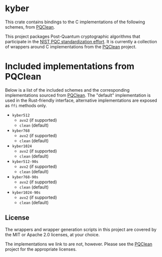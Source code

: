 # kyber


This crate contains bindings to the C implementations of the following schemes,
from [PQClean][pqclean].

This project packages Post-Quantum cryptographic algorithms that participate in
the [NIST PQC standardization effort][nistpqc]. It is currently a collection of
wrappers around C implementations from the [PQClean][pqclean] project.

# Included implementations from PQClean

Below is a list of the included schemes and the corresponding implementations
sourced from [PQClean][pqclean]. The "default" implementation is used in the
Rust-friendly interface, alternative implementations are exposed as ``ffi``
methods only.

 * ``kyber512``
    * ``avx2`` (if supported)
    * ``clean`` (default)
 * ``kyber768``
    * ``avx2`` (if supported)
    * ``clean`` (default)
 * ``kyber1024``
    * ``avx2`` (if supported)
    * ``clean`` (default)
 * ``kyber512-90s``
    * ``avx2`` (if supported)
    * ``clean`` (default)
 * ``kyber768-90s``
    * ``avx2`` (if supported)
    * ``clean`` (default)
 * ``kyber1024-90s``
    * ``avx2`` (if supported)
    * ``clean`` (default)


## License

The wrappers and wrapper generation scripts in this project are covered by the
MIT or Apache 2.0 licenses, at your choice.

The implementations we link to are not, however. Please see the [PQClean][pqclean]
project for the appropriate licenses.

[pqclean]: https://github.com/PQClean/PQClean/
[nistpqc]: https://nist.gov/pqc/
